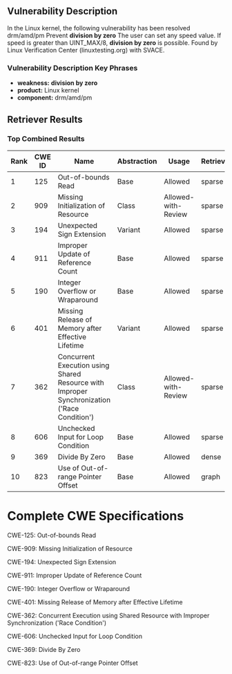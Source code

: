 ## Vulnerability Description
In the Linux kernel, the following vulnerability has been resolved drm/amd/pm Prevent **division by zero** The user can set any speed value. If speed is greater than UINT_MAX/8, **division by zero** is possible. Found by Linux Verification Center (linuxtesting.org) with SVACE.

### Vulnerability Description Key Phrases
- **weakness:** **division by zero**
- **product:** Linux kernel
- **component:** drm/amd/pm

## Retriever Results

### Top Combined Results

| Rank | CWE ID | Name | Abstraction | Usage  | Retrievers | Individual Scores |
|------|--------|------|-------------|-------|------------|-------------------|
| 1 | 125 | Out-of-bounds Read | Base | Allowed | sparse | 0.228 |
| 2 | 909 | Missing Initialization of Resource | Class | Allowed-with-Review | sparse | 0.211 |
| 3 | 194 | Unexpected Sign Extension | Variant | Allowed | sparse | 0.200 |
| 4 | 911 | Improper Update of Reference Count | Base | Allowed | sparse | 0.195 |
| 5 | 190 | Integer Overflow or Wraparound | Base | Allowed | sparse | 0.188 |
| 6 | 401 | Missing Release of Memory after Effective Lifetime | Variant | Allowed | sparse | 0.187 |
| 7 | 362 | Concurrent Execution using Shared Resource with Improper Synchronization ('Race Condition') | Class | Allowed-with-Review | sparse | 0.185 |
| 8 | 606 | Unchecked Input for Loop Condition | Base | Allowed | sparse | 0.185 |
| 9 | 369 | Divide By Zero | Base | Allowed | dense | 0.530 |
| 10 | 823 | Use of Out-of-range Pointer Offset | Base | Allowed | graph | 0.003 |



# Complete CWE Specifications

CWE-125: Out-of-bounds Read

CWE-909: Missing Initialization of Resource

CWE-194: Unexpected Sign Extension

CWE-911: Improper Update of Reference Count

CWE-190: Integer Overflow or Wraparound

CWE-401: Missing Release of Memory after Effective Lifetime

CWE-362: Concurrent Execution using Shared Resource with Improper Synchronization ('Race Condition')

CWE-606: Unchecked Input for Loop Condition

CWE-369: Divide By Zero

CWE-823: Use of Out-of-range Pointer Offset